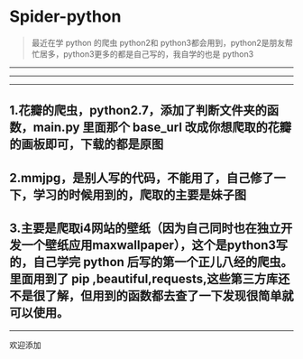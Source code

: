 # Spider-python
> 最近在学 python 的爬虫
python2和 python3都会用到，python2是朋友帮忙居多，python3更多的都是自己写的，我自学的也是 python3
---
---


---
1.花瓣的爬虫，python2.7，添加了判断文件夹的函数，main.py 里面那个 base_url 改成你想爬取的花瓣的画板即可，下载的都是原图
---
2.mmjpg，是别人写的代码，不能用了，自己修了一下，学习的时候用到的，爬取的主要是妹子图
---
3.主要是爬取i4网站的壁纸（因为自己同时也在独立开发一个壁纸应用maxwallpaper），这个是python3写的，自己学完 python 后写的第一个正儿八经的爬虫。
里面用到了 pip ,beautiful,requests,这些第三方库还不是很了解，但用到的函数都去查了一下发现很简单就可以使用。
---

---
欢迎添加
